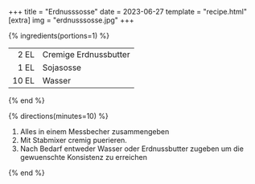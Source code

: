 +++
title = "Erdnusssosse"
date = 2023-06-27
template = "recipe.html"
[extra]
img = "erdnusssosse.jpg"
+++

{% ingredients(portions=1) %}

|       |                       |
|-:     |:-                     |
| 2 EL  | Cremige Erdnussbutter |
| 1 EL  | Sojasosse             |
| 10 EL | Wasser                |

{% end %}

{% directions(minutes=10) %}

1. Alles in einem Messbecher zusammengeben
2. Mit Stabmixer cremig puerieren.
3. Nach Bedarf entweder Wasser oder Erdnussbutter zugeben um die gewuenschte Konsistenz zu erreichen

{% end %}


